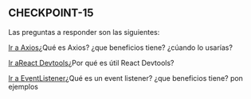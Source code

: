 ## CHECKPOINT-15

Las preguntas a responder son las siguientes:

[Ir a Axios](#¿Qué-es-Axios?)¿Qué es Axios? ¿que beneficios tiene? ¿cúando lo usarías?

[Ir aReact Devtools](#)¿Por qué es útil React Devtools?

[Ir a EventListener](#)¿Qué es un event listener? ¿que beneficios tiene? pon ejemplos

